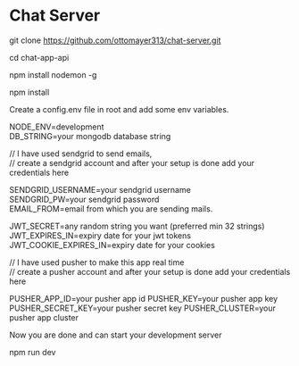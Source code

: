 <!-- intro -->
<h1>Chat Server</h1>

git clone https://github.com/ottomayer313/chat-server.git

cd chat-app-api

npm install nodemon -g

npm install

Create a config.env file in root and add some env variables.

NODE_ENV=development <br/>
DB_STRING=your mongodb database string

// I have used sendgrid to send emails, <br/>
// create a sendgrid account and after your setup is done add your credentials here

SENDGRID_USERNAME=your sendgrid username <br/>
SENDGRID_PW=your sendgrid password <br/>
EMAIL_FROM=email from which you are sending mails. <br/>


JWT_SECRET=any random string you want (preferred min 32 strings) <br/>
JWT_EXPIRES_IN=expiry date for your jwt tokens <br/>
JWT_COOKIE_EXPIRES_IN=expiry date for your cookies <br/>

// I have used pusher to make this app real time <br/>
// create a pusher account and after your setup is done add your credentials here <br/>

PUSHER_APP_ID=your pusher app id
PUSHER_KEY=your pusher app key
PUSHER_SECRET_KEY=your pusher secret key
PUSHER_CLUSTER=your pusher app cluster

Now you are done and can start your development server

npm run dev

